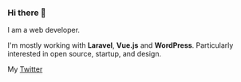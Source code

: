 ### Hi there 👋

I am a web developer.

I'm mostly working with **Laravel**, **Vue.js** and **WordPress**. Particularly interested in open source, startup, and design.

My [Twitter](https://twitter.com/thisisthien)



<!--
**tatthien/tatthien** is a ✨ _special_ ✨ repository because its `README.md` (this file) appears on your GitHub profile.

Here are some ideas to get you started:

- 🔭 I’m currently working on ...
- 🌱 I’m currently learning ...
- 👯 I’m looking to collaborate on ...
- 🤔 I’m looking for help with ...
- 💬 Ask me about ...
- 📫 How to reach me: ...
- 😄 Pronouns: ...
- ⚡ Fun fact: ...
-->
